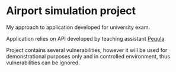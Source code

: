 # Airport simulation project

My approach to application developed for university exam.

Application relies on API developed by teaching assistant [Pequla](https://github.com/Pequla)

Project contains several vulnerabilities, however it will be used for demonstrational purposes only and in controlled environment, thus vulnerabilities can be ignored.
